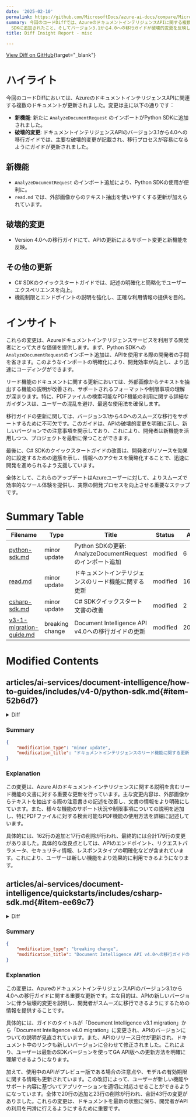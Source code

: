 ```yaml
---
date: '2025-02-10'
permalink: https://github.com/MicrosoftDocs/azure-ai-docs/compare/MicrosoftDocs:4912a73...MicrosoftDocs:879fbd3
summary: 今回のコードDiffでは、AzureのドキュメントインテリジェンスAPIに関する複数のドキュメントが更新されました。主な変更点は、新機能として`AnalyzeDocumentRequest`のインポートがPython
  SDKに追加されたこと、そしてバージョン3.1から4.0への移行ガイドが破壊的変更を反映して更新されたことです。その他、C# SDKのクイックスタートガイドの明確化や、外部画像からのテキスト抽出に関する更新が行われました。これにより、開発者はAPIを効率的に使用できるようになり、リソース設定が容易になります。全体として、これらの変更はAzureユーザーにとってより便利なツール体験を提供します。
title: Diff Insight Report - misc

---
```


[View Diff on GitHub](https://github.com/MicrosoftDocs/azure-ai-docs/compare/MicrosoftDocs:4912a73...MicrosoftDocs:879fbd3){target="_blank"}

# ハイライト

今回のコードDiffにおいては、AzureのドキュメントインテリジェンスAPIに関連する複数のドキュメントが更新されました。変更は主に以下の通りです：

- **新機能**: 新たに `AnalyzeDocumentRequest` のインポートがPython SDKに追加されました。
- **破壊的変更**: ドキュメントインテリジェンスAPIのバージョン3.1から4.0への移行ガイドでは、主要な破壊的変更が記載され、移行プロセスが容易になるようにガイドが更新されました。

## 新機能

- `AnalyzeDocumentRequest` のインポート追加により、Python SDKの使用が便利に。
- `read.md` では、外部画像からのテキスト抽出を使いやすくする更新が加えられています。
  
## 破壊的変更

- Version 4.0への移行ガイドにて、APIの更新によるサポート変更と新機能を反映。
  
## その他の更新

- C# SDKのクイックスタートガイドでは、記述の明確化と簡略化でユーザーエクスペリエンスを向上。
- 機能制限とエンドポイントの説明を強化し、正確な利用情報の提供を目的。

# インサイト

これらの変更は、Azureドキュメントインテリジェンスサービスを利用する開発者にとって大きな価値を提供します。まず、Python SDKへの`AnalyzeDocumentRequest`のインポート追加は、APIを使用する際の開発者の手間を省きます。このようなインポートの明確化により、開発効率が向上し、より迅速にコーディングができます。

リード機能のドキュメントに関する更新においては、外部画像からテキストを抽出する機能の説明が改善され、サポートされるフォーマットや制限事項の理解が深まります。特に、PDFファイルの検索可能なPDF機能の利用に関する詳細なガイダンスは、ユーザーの混乱を避け、最適な使用法を確保します。

移行ガイドの更新に関しては、バージョン3.1から4.0へのスムーズな移行をサポートするために不可欠です。このガイドは、APIの破壊的変更を明確に示し、新しいバージョンでの注意事項を開示しており、これにより、開発者は新機能を活用しつつ、プロジェクトを最新に保つことができます。

最後に、C# SDKのクイックスタートガイドの改善は、開発者がリソースを効果的に設定するための道筋を示し、情報へのアクセスを簡略化することで、迅速に開発を進められるよう支援しています。

全体として、これらのアップデートはAzureユーザーに対して、よりスムーズで効率的なツール体験を提供し、実際の開発プロセスを向上させる重要なステップです。

# Summary Table
|  Filename  | Type |    Title    | Status | A  | D  | M  |
|------------|------|-------------|--------|----|----|----|
| [python-sdk.md](#item-52b6d7) | minor update | Python SDKの更新: AnalyzeDocumentRequestのインポート追加 | modified | 6 | 0 | 6 | 
| [read.md](#item-06f32f) | minor update | ドキュメントインテリジェンスのリード機能に関する更新 | modified | 162 | 17 | 179 | 
| [csharp-sdk.md](#item-ee69c7) | minor update | C# SDKクイックスタート文書の改善 | modified | 2 | 2 | 4 | 
| [v3-1-migration-guide.md](#item-6f9943) | breaking change | Document Intelligence API v4.0への移行ガイドの更新 | modified | 20 | 23 | 43 | 


# Modified Contents
## articles/ai-services/document-intelligence/how-to-guides/includes/v4-0/python-sdk.md{#item-52b6d7}

<details>
<summary>Diff</summary>
````diff
@@ -80,6 +80,7 @@ import os
 from azure.core.credentials import AzureKeyCredential
 from azure.ai.documentintelligence import DocumentIntelligenceClient
 from azure.ai.documentintelligence.models import AnalyzeResult
+from azure.ai.documentintelligence.models import AnalyzeDocumentRequest
 
 # use your `key` and `endpoint` environment variables
 key = os.environ.get('DI_KEY')
@@ -183,6 +184,7 @@ import os
 from azure.core.credentials import AzureKeyCredential
 from azure.ai.documentintelligence import DocumentIntelligenceClient
 from azure.ai.documentintelligence.models import AnalyzeResult
+from azure.ai.documentintelligence.models import AnalyzeDocumentRequest
 
 
 # use your `key` and `endpoint` environment variables
@@ -263,6 +265,7 @@ import os
 from azure.core.credentials import AzureKeyCredential
 from azure.ai.documentintelligence import DocumentIntelligenceClient
 from azure.ai.documentintelligence.models import AnalyzeResult
+from azure.ai.documentintelligence.models import AnalyzeDocumentRequest
 
 # use your `key` and `endpoint` environment variables
 key = os.environ.get('DI_KEY')
@@ -458,6 +461,7 @@ import os
 from azure.core.credentials import AzureKeyCredential
 from azure.ai.documentintelligence import DocumentIntelligenceClient
 from azure.ai.documentintelligence.models import AnalyzeResult
+from azure.ai.documentintelligence.models import AnalyzeDocumentRequest
 
 # use your `key` and `endpoint` environment variables
 key = os.environ.get('DI_KEY')
@@ -648,6 +652,7 @@ import os
 from azure.core.credentials import AzureKeyCredential
 from azure.ai.documentintelligence import DocumentIntelligenceClient
 from azure.ai.documentintelligence.models import AnalyzeResult
+from azure.ai.documentintelligence.models import AnalyzeDocumentRequest
 
 # use your `key` and `endpoint` environment variables
 key = os.environ.get('DI_KEY')
@@ -740,6 +745,7 @@ import os
 from azure.core.credentials import AzureKeyCredential
 from azure.ai.documentintelligence import DocumentIntelligenceClient
 from azure.ai.documentintelligence.models import AnalyzeResult
+from azure.ai.documentintelligence.models import AnalyzeDocumentRequest
 
 # use your `key` and `endpoint` environment variables
 key = os.environ.get('DI_KEY')
````
</details>

### Summary

```json
{
    "modification_type": "minor update",
    "modification_title": "Python SDKの更新: AnalyzeDocumentRequestのインポート追加"
}
```

### Explanation
この変更は、Python SDKのドキュメントに対する小さな更新です。具体的には、`AnalyzeDocumentRequest` モデルをインポートする行が新たに追加されました。これにより、ドキュメントインテリジェンスの機能を利用する際に必要なリクエスト型が明示的に定義され、開発者がAPIを使用するための情報が強化されています。この変更は、複数の場所で行われており、合計で6行が増加しましたが、削除された行はありません。この更新は、Azureのドキュメントインテリジェンス機能を扱う際のコードの可読性と使いやすさを向上させることを目的としています。

## articles/ai-services/document-intelligence/prebuilt/read.md{#item-06f32f}

<details>
<summary>Diff</summary>
````diff
@@ -26,7 +26,7 @@ ms.author: lajanuar
 
 > [!NOTE]
 >
-> For extracting text from external images like labels, street signs, and posters, use the [Azure AI Image Analysis v4.0 Read](../../Computer-vision/concept-ocr.md) feature optimized for general, non-document images with a performance-enhanced synchronous API that makes it easier to embed OCR in real-time user experience scenarios.
+> To extract text from external images like labels, street signs, and posters, use the [Azure AI Image Analysis v4.0 Read](../../Computer-vision/concept-ocr.md) feature optimized for general (not document) images with a performance-enhanced synchronous API. This capability makes it easier to embed OCR in real-time user experience scenarios.
 >
 
 Document Intelligence Read Optical Character Recognition (OCR) model runs at a higher resolution than Azure AI Vision Read and extracts print and handwritten text from PDF documents and scanned images. It also includes support for extracting text from Microsoft Word, Excel, PowerPoint, and HTML documents. It detects paragraphs, text lines, words, locations, and languages. The Read model is the underlying OCR engine for other Document Intelligence prebuilt models like Layout, General Document, Invoice, Receipt, Identity (ID) document, Health insurance card, W2 in addition to custom models.
@@ -83,11 +83,11 @@ See our [Language Support—document analysis models](../language-support/ocr.md
 ## Data extraction (v4)
 
 > [!NOTE]
-> Microsoft Word and HTML file are supported in v4.0. Compared with PDF and images, below features are not supported:
+> Microsoft Word and HTML file are supported in v4.0. The following capabilities are currently not supported:
 >
-> * There are no angle, width/height and unit with each page object.
-> * For each object detected, there is no bounding polygon or bounding region.
-> * Page range (`pages`) is not supported as a parameter.
+> * No angle, width/height, and unit returned with each page object.
+> * No bounding polygon or bounding region for each object detected.
+> * No page range (`pages`) as a parameter returned.
 > * No `lines` object.
 
 ## Searchable PDFs
@@ -96,16 +96,16 @@ The searchable PDF capability enables you to convert an analog PDF, such as scan
 
   > [!IMPORTANT]
   >
-  > * Currently, the searchable PDF capability is only supported by Read OCR model `prebuilt-read`. When using this feature, please specify the `modelId` as `prebuilt-read`, as other model types will return error for this preview version.
-  > * Searchable PDF is included with the 2024-11-30 GA `prebuilt-read` model with no additional cost for generating a searchable PDF output.
+  > * Currently, only  the Read OCR model `prebuilt-read` supports the searchable PDF capability. When using this feature, specify the `modelId` as `prebuilt-read`. Other model types return an error for this preview version.
+  > * Searchable PDF is included with the `2024-11-30` GA `prebuilt-read` model with no added cost for generating a searchable PDF output.
 
 ### Use searchable PDFs
 
 To use searchable PDF, make a `POST` request using the `Analyze` operation and specify the output format as `pdf`:
 
 ```bash
 
-     POST /documentModels/prebuilt-read:analyze?output=pdf
+     POST {endpoint}/documentintelligence/documentModels/prebuilt-read:analyze?_overload=analyzeDocument&api-version=2024-11-30&output=pdf
      {...}
      202
 ```
@@ -122,7 +122,152 @@ Upon successful completion, the PDF can be retrieved and downloaded as `applicat
      {...}
 
      // Upon successful completion, retrieve the PDF as application/pdf.
-     GET /documentModels/prebuilt-read/analyzeResults/{resultId}/pdf
+     GET {endpoint}/documentintelligence/documentModels/prebuilt-read/analyzeResults/{resultId}/pdf?api-version=2024-11-30
+URI Parameters
+Name    In    Required    Type    Description
+endpoint    path    True    
+string
+
+uri    
+The Document Intelligence service endpoint.
+
+modelId    path    True    
+string
+
+Unique document model name.
+
+Regex pattern: ^[a-zA-Z0-9][a-zA-Z0-9._~-]{1,63}$
+
+resultId    path    True    
+string
+
+uuid    
+Analyze operation result ID.
+
+api-version    query    True    
+string
+
+The API version to use for this operation.
+
+Responses
+Name    Type    Description
+200 OK    
+file
+
+The request has succeeded.
+
+Media Types: "application/pdf", "application/json"
+
+Other Status Codes    
+DocumentIntelligenceErrorResponse
+
+An unexpected error response.
+
+Media Types: "application/pdf", "application/json"
+
+Security
+Ocp-Apim-Subscription-Key
+Type: apiKey
+In: header
+
+OAuth2Auth
+Type: oauth2
+Flow: accessCode
+Authorization URL: https://login.microsoftonline.com/common/oauth2/authorize
+Token URL: https://login.microsoftonline.com/common/oauth2/token
+
+Scopes
+Name    Description
+https://cognitiveservices.azure.com/.default    
+Examples
+Get Analyze Document Result PDF
+Sample request
+HTTP
+HTTP
+
+Copy
+GET https://myendpoint.cognitiveservices.azure.com/documentintelligence/documentModels/prebuilt-invoice/analyzeResults/3b31320d-8bab-4f88-b19c-2322a7f11034/pdf?api-version=2024-11-30
+Sample response
+Status code:
+200
+JSON
+
+Copy
+"{pdfBinary}"
+Definitions
+Name    Description
+DocumentIntelligenceError    
+The error object.
+
+DocumentIntelligenceErrorResponse    
+Error response object.
+
+DocumentIntelligenceInnerError    
+An object containing more specific information about the error.
+
+DocumentIntelligenceError
+The error object.
+
+Name    Type    Description
+code    
+string
+
+One of a server-defined set of error codes.
+
+details    
+DocumentIntelligenceError[]
+
+An array of details about specific errors that led to this reported error.
+
+innererror    
+DocumentIntelligenceInnerError
+
+An object containing more specific information than the current object about the error.
+
+message    
+string
+
+A human-readable representation of the error.
+
+target    
+string
+
+The target of the error.
+
+DocumentIntelligenceErrorResponse
+Error response object.
+
+Name    Type    Description
+error    
+DocumentIntelligenceError
+
+Error info.
+
+DocumentIntelligenceInnerError
+An object containing more specific information about the error.
+
+Name    Type    Description
+code    
+string
+
+One of a server-defined set of error codes.
+
+innererror    
+DocumentIntelligenceInnerError
+
+Inner error.
+
+message    
+string
+
+A human-readable representation of the error.
+
+In this article
+URI Parameters
+Responses
+Security
+Examples
+
      200 OK
      Content-Type: application/pdf
 ```
@@ -294,7 +439,7 @@ Find more samples on GitHub:
 
 > [!NOTE]
 >
-> For extracting text from external images like labels, street signs, and posters, use the [Azure AI Image Analysis v4.0 Read](../..//Computer-vision/concept-ocr.md) feature optimized for general, non-document images with a performance-enhanced synchronous API that makes it easier to embed OCR in your user experience scenarios.
+> To extract text from external images like labels, street signs, and posters, use the [Azure AI Image Analysis v4.0 Read](../../Computer-vision/concept-ocr.md) feature optimized for general (not document) images with a performance-enhanced synchronous API. This capability makes it easier to embed OCR in real-time user experience scenarios.
 >
 
 Document Intelligence Read Optical Character Recognition (OCR) model runs at a higher resolution than Azure AI Vision Read and extracts print and handwritten text from PDF documents and scanned images. It also includes support for extracting text from Microsoft Word, Excel, PowerPoint, and HTML documents. It detects paragraphs, text lines, words, locations, and languages. The Read model is the underlying OCR engine for other Document Intelligence prebuilt models like Layout, General Document, Invoice, Receipt, Identity (ID) document, Health insurance card, W2 in addition to custom models.
@@ -368,11 +513,11 @@ See our [Language Support—document analysis models](../language-support/ocr.md
 ## Data extraction
 
 > [!NOTE]
-> Microsoft Word and HTML file are supported in v3.1 and later versions. Compared with PDF and images, below features are not supported:
+> Microsoft Word and HTML file are supported in v4.0. The following capabilities are currently not supported:
 >
-> * There are no angle, width/height and unit with each page object.
-> * For each object detected, there is no bounding polygon or bounding region.
-> * Page range (`pages`) is not supported as a parameter.
+> * No angle, width/height, and unit returned with each page object.
+> * No bounding polygon or bounding region for each object detected.
+> * No page range (`pages`) as a parameter returned.
 > * No `lines` object.
 
 ## Searchable PDF
@@ -381,9 +526,9 @@ The searchable PDF capability enables you to convert an analog PDF, such as scan
 
   > [!IMPORTANT]
   >
-  > * Currently, the searchable PDF capability is only supported by Read OCR model `prebuilt-read`. When using this feature, please specify the `modelId` as `prebuilt-read`, as other model types will return an error.
-  > * Searchable PDF is included with the 2024-11-30 `prebuilt-read` model with no additional cost for generating a searchable PDF output.
->   * Searchable PDF currently only supports PDF files as input. Support for other file types, such as image files, will be available later.
+  > * Currently, only Read OCR model `prebuilt-read` supports the searchable PDF capability. When using this feature, specify the `modelId` as `prebuilt-read`. Other model types return an error.
+  > * Searchable PDF is included with the `2024-11-30` `prebuilt-read` model with no added cost for generating a searchable PDF output.
+>   * Searchable PDF currently only supports PDF files as input. 
 
 ### Use searchable PDF
 
````
</details>

### Summary

```json
{
    "modification_type": "minor update",
    "modification_title": "ドキュメントインテリジェンスのリード機能に関する更新"
}
```

### Explanation
この変更は、Azure AIのドキュメントインテリジェンスに関する説明を含むリード機能の文書に対する重要な更新を行っています。主な変更内容は、外部画像からテキストを抽出する際の注意書きの記述を改善し、文書の情報をより明確にしています。また、様々な機能のサポート状況や制限事項についての説明を追加し、特にPDFファイルに対する検索可能なPDF機能の使用方法を詳細に記述しています。

具体的には、162行の追加と17行の削除が行われ、最終的には合計179行の変更がありました。具体的な改良点としては、APIのエンドポイント、リクエストパラメータ、セキュリティ情報、レスポンスタイプの明確化などが含まれています。これにより、ユーザーは新しい機能をより効果的に利用できるようになります。

## articles/ai-services/document-intelligence/quickstarts/includes/csharp-sdk.md{#item-ee69c7}

<details>
<summary>Diff</summary>
````diff
@@ -47,7 +47,7 @@ In this quickstart, use the following features to analyze and extract data and v
 * You can use the free pricing tier (`F0`) to try the service, and upgrade later to a paid tier for production.
 
 > [!TIP]
-> Create an Azure AI services resource if you plan to access multiple Azure AI services under a single endpoint/key. For Document Intelligence access only, create a Document Intelligence resource. Please note that you'll  need a single-service resource if you intend to use [Microsoft Entra authentication](/azure/active-directory/authentication/overview-authentication).
+> Create an Azure AI services resource if you plan to access multiple Azure AI services under a single endpoint/key. For Document Intelligence access only, create a Document Intelligence resource. You need a single-service resource if you intend to use [Microsoft Entra authentication](/azure/active-directory/authentication/overview-authentication).
 
 * After your resource deploys, select **Go to resource**. You need the key and endpoint from the resource you create to connect your application to the Document Intelligence API. You paste your key and endpoint into the code later in the quickstart:
 
@@ -62,7 +62,7 @@ In this quickstart, use the following features to analyze and extract data and v
 * You can use the free pricing tier (`F0`) to try the service, and upgrade later to a paid tier for production.
 
 > [!TIP]
-> Create an Azure AI services resource if you plan to access multiple Azure AI services under a single endpoint/key. For Form Recognizer access only, create a Form Recognizer resource. Please note that you'll  need a single-service resource if you intend to use [Microsoft Entra authentication](/azure/active-directory/authentication/overview-authentication).
+> Create an Azure AI services resource if you plan to access multiple Azure AI services under a single endpoint/key. For Form Recognizer access only, create a Form Recognizer resource. You need a single-service resource if you intend to use [Microsoft Entra authentication](/azure/active-directory/authentication/overview-authentication).
 
 * After your resource deploys, select **Go to resource**. You need the key and endpoint from the resource you create to connect your application to the Form Recognizer API. You paste your key and endpoint into the code later in the quickstart:
 
````
</details>

### Summary

```json
{
    "modification_type": "minor update",
    "modification_title": "C# SDKクイックスタート文書の改善"
}
```

### Explanation
この変更は、Azure AIサービスのC# SDKに関するクイックスタートのドキュメントに対する小さな更新です。具体的には、開発者がリソースを作成する際のアドバイスにおいて、文言の明確化と簡略化が行われました。 

変更の内容としては、関連するリソースを作成する際の指示文が若干変更されており、「必要」が文中に追加され、より自然な読解となるようにされています。この更新は、ドキュメントの可読性を向上させ、ユーザーがAzure AIサービスを利用するためのガイダンスをより効果的に提供します。

全体で2行が追加され、2行が削除されており、合計で4行の変更が行われています。このような小規模な更新は、ユーザーの混乱を避け、正確な情報を提供するために重要です。

## articles/ai-services/document-intelligence/versioning/v3-1-migration-guide.md{#item-6f9943}

<details>
<summary>Diff</summary>
````diff
@@ -1,34 +1,30 @@
 ---
 title: "How-to: Migrate Document Intelligence applications to v3.1."
 titleSuffix: Azure AI services
-description: In this how-to guide, learn the differences between Document Intelligence API v3.0 and v3.1 and how to move to the newer version of the API.
+description: In this how-to guide, learn the differences between Document Intelligence API versions and how to move to the newer version of the API.
 author: laujan
 manager: nitinme
 ms.service: azure-ai-document-intelligence
 ms.topic: how-to
-ms.date: 11/19/2024
+ms.date: 02/07/2025
 ms.author: lajanuar
-monikerRange: '<=doc-intel-3.1.0'
+monikerRange: '<=doc-intel-4.0.0'
 ---
 
 <!-- markdownlint-disable MD004 -->
-# Document Intelligence v3.1 migration
-
-::: moniker range="<=doc-intel-3.1.0"
-[!INCLUDE [applies to v3.1, v3.0, and v2.1](../includes/applies-to-v40-v31-v30-v21.md)]
-::: moniker-end
+# Document Intelligence v4.0 migration
 
 > [!IMPORTANT]
 >
-> Document Intelligence REST API v3.1 introduces breaking changes in the REST API request and analyze response JSON.
+> Document Intelligence REST API v4.0 introduces breaking changes in the REST API request and analyze response JSON.
 
-## Migrating from v3.1 API version
+## Migrating from v3.1 to v4.0
 
-Preview APIs are periodically deprecated. If you're using a preview API version, update your application to target the GA API version. To migrate from a preview API version to the `2023-11-30 (GA)` API version using the SDK, update to the [current version of the language specific SDK](sdk-overview-v3-1.md).
+Preview APIs are periodically deprecated. If you're using a preview API version, update your application to target the GA API version. To migrate from a preview API version to the `2024-11-30 (GA)` API version using the SDK, update to the [current version of the language specific SDK](sdk-overview-v4-0.md).
 
 ### Analysis features
 
-| Model ID | Text Extraction | Paragraphs | Paragraph Roles | Selection Marks | Tables | Key-Value Pairs | Languages | Barcodes | Document Analysis | Formulas* | StyleFont* | OCR High Resolution* |
+| Model ID | Text Extraction | Paragraphs | Paragraph Roles | Selection Marks | Tables | Key-Value Pairs | Languages | Barcodes | Document Analysis | Formulas* | StyleFont* | `OCR` High Resolution* |
 | --- | :---: | :---: | :---: | :---: | :---: | :---: | :---: | :---: | :---: | :---: | :---: | :---: |
 | prebuilt-read | ✓ | ✓ |  |  |  |  | O | O |  | O | O | O |
 | prebuilt-layout | ✓ | ✓ | ✓ | ✓ | ✓ |  | O | O |  | O | O | O |
@@ -60,7 +56,7 @@ Compared with v3.0, Document Intelligence v3.1 introduces several new features a
 * New document type support in [ID document](../prebuilt/id-document.md) model.
 * New prebuilt [Health insurance card](../prebuilt/health-insurance-card.md) model.
 * Office/HTML files are supported in prebuilt-read model, extracting words and paragraphs without bounding boxes. Embedded images are no longer supported. If add-on features are requested for Office/HTML files, an empty array is returned without errors.
-* Model expiration for custom extraction and classification models - Our new custom models build upon on a large base model that we update periodically for quality improvement. An expiration date is introduced to all custom models to enable the retirement of the corresponding base models.  Once a custom model expires, you need to retrain the model using the latest API version (base model).
+* Model expiration for custom extraction and classification models - Our new custom models build upon on a large base model that we update periodically for quality improvement. An expiration date is introduced to all custom models to enable the retirement of the corresponding base models. Once a custom model expires, you need to retrain the model using the latest API version (base model).
 
 ```http
 GET /documentModels/{customModelId}?api-version={apiVersion}
@@ -87,8 +83,8 @@ GET /documentModels/{customModelId}?api-version={apiVersion}
 }
 ```
 
-* An optional `features` query parameter to Analyze operations can optionally enable specific features.  Some premium features can incur added billing. Refer to [Analyze feature list](#analysis-features) for details.
-* Extend extracted currency field objects to output a normalized currency code field when possible.  Currently, current fields can return amount (ex. 123.45) and currencySymbol (ex. $).  This feature maps the currency symbol to a canonical ISO 4217 code (ex. USD).  The model can optionally utilize the global document content to disambiguate or infer the currency code.
+* An optional `features` query parameter to Analyze operations can optionally enable specific features. Some premium features can incur added billing. Refer to [Analyze feature list](#analysis-features) for details.
+* Extend extracted currency field objects to output a normalized currency code field when possible. Currently, current fields can return amount (ex. 123.45) and currencySymbol (ex. $). This feature maps the currency symbol to a canonical ISO 4217 code (ex. USD). The model can optionally utilize the global document content to disambiguate or infer the currency code.
 
 ```http
 {
@@ -140,8 +136,8 @@ https://{your-form-recognizer-endpoint}/formrecognizer/documentModels/{modelId}/
 ### Analyze operation
 
 * The request payload and call pattern remain unchanged.
-* The Analyze operation specifies the input document and content-specific configurations, it returns the analyze result URL via the Operation-Location header in the response.
-* Poll this Analyze Result URL, via a GET request to check the status of the analyze operation (minimum recommended interval between requests is 1 second).
+* The `Analyze` operation specifies the input document and content-specific configurations, it returns the analyzed result URL via the Operation-Location header in the response.
+* Poll the `Analyze Result` URL, via a GET request to check the status of the `Analyze` operation (minimum recommended interval between requests is 1 second).
 * Upon success, status is set to succeeded and [analyzeResult](#changes-to-analyze-result) is returned in the response body. If errors are encountered, status sets to `failed`, and an error is returned.
 
 | Model | v2.0 | v2.1 | v3.1 |
@@ -183,7 +179,7 @@ Base 64 encoding is also supported in Document Intelligence v3.0:
 Parameters that continue to be supported:
 
 * `pages` : Analyze only a specific subset of pages in the document. List of page numbers indexed from the number `1` to analyze. Ex. "1-3,5,7-9"
-* `locale` : Locale hint for text recognition and document analysis. Value can contain only the language code (ex. `en`, `fr`) or BCP 47 language tag (ex. "en-US").
+* `locale` : Locale hint for text recognition and document analysis. Value can contain only the language code (ex. `en`, `fr`) or `BCP` 47 language tag (ex. "en-US").
 
 Parameters no longer supported:
 
@@ -193,7 +189,7 @@ The new response format is more compact and the full output is always returned.
 
 ## Changes to analyze result
 
-Analyze response is refactored to the following top-level results to support multi-page elements.
+Analyze response is refactored to the following top-level results and supports multi-page elements.
 
 * `pages`
 * `tables`
@@ -204,7 +200,7 @@ Analyze response is refactored to the following top-level results to support mul
 
 > [!NOTE]
 >
-> The analyzeResult response changes includes a number of changes like moving up from a property of pages to a top lever property within analyzeResult.
+> The `analyzeResult` response changes include changes such as moving up from a property of pages to a top lever property within `analyzeResult`.
 
 ```json
 
@@ -373,7 +369,7 @@ POST https://{your-form-recognizer-endpoint}/formrecognizer/documentModels:compo
 The call pattern for copy model remains unchanged:
 
 * Authorize the copy operation with the target resource calling ```authorizeCopy```. Now a POST request.
-* Submit the authorization to the source resource to copy the model calling ```copyTo```
+* Submit the authorization to the source resource and copy the model calling ```copyTo```
 * Poll the returned operation to validate the operation completed successfully
 
 The only changes to the copy model function are:
@@ -415,9 +411,9 @@ List models are extended to now return prebuilt and custom models. All prebuilt
 GET https://{your-form-recognizer-endpoint}/formrecognizer/documentModels?api-version=2022-08-31
 ```
 
-## Change to get model
+## Change to get model operation
 
-As get model now includes prebuilt models, the get operation returns a ```docTypes``` dictionary. Each document type description includes name, optional description, field schema, and optional field confidence. The field schema describes the list of fields potentially returned with the document type.
+As `Get Model` now includes prebuilt models, the `Get` operation returns a ```docTypes``` dictionary. Each document type description includes name, optional description, field schema, and optional field confidence. The field schema describes the list of fields potentially returned with the document type.
 
 ```json
 GET https://{your-form-recognizer-endpoint}/formrecognizer/documentModels/{modelId}?api-version=2022-08-31
@@ -447,3 +443,4 @@ GET https://{your-form-recognizer-endpoint}/formrecognizer/info? api-version=202
 * [Review the new REST API](/rest/api/aiservices/document-models/analyze-document?view=rest-aiservices-2023-07-31&preserve-view=true&tabs=HTTP)
 * [What is Document Intelligence?](../overview.md)
 * [Document Intelligence quickstart](../quickstarts/get-started-sdks-rest-api.md)
+0
````
</details>

### Summary

```json
{
    "modification_type": "breaking change",
    "modification_title": "Document Intelligence API v4.0への移行ガイドの更新"
}
```

### Explanation
この変更は、AzureのドキュメントインテリジェンスAPIのバージョン3.1から4.0への移行ガイドに関する重要な更新です。主な目的は、APIの新しいバージョンに伴う破壊的変更を説明し、開発者がスムーズに移行できるようにするための情報を提供することです。

具体的には、ガイドのタイトルが「Document Intelligence v3.1 migration」から「Document Intelligence v4.0 migration」に変更され、APIのバージョンについての説明が見直されています。また、APIのリリース日付が更新され、ドキュメント中のリンクも新しいバージョンに合わせて修正されました。これにより、ユーザーは最新のSDKバージョンを使ってGA API版への更新方法を明確に理解できるようになります。

加えて、使用中のAPIがプレビュー版である場合の注意点や、モデルの有効期限に関する情報も更新されています。この改訂によって、ユーザーが新しい機能やサポート内容に基づいてアプリケーションを適切に対応させることができるようになっています。全体で20行の追加と23行の削除が行われ、合計43行の変更がありました。これらの変更は、ドキュメントを最新の状態に保ち、開発者がAPIの利用を円滑に行えるようにするために重要です。



